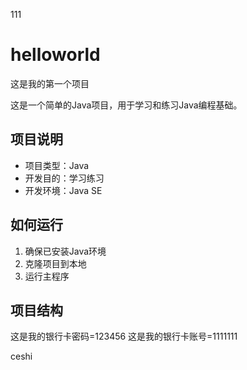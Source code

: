 111

# helloworld

这是我的第一个项目

这是一个简单的Java项目，用于学习和练习Java编程基础。

## 项目说明
- 项目类型：Java
- 开发目的：学习练习
- 开发环境：Java SE

## 如何运行
1. 确保已安装Java环境
2. 克隆项目到本地
3. 运行主程序

## 项目结构

这是我的银行卡密码=123456
这是我的银行卡账号=1111111

ceshi
